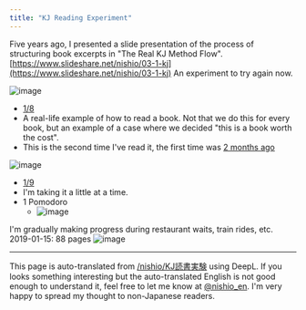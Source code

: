 ```yaml
---
title: "KJ Reading Experiment"
---
```


Five years ago, I presented a slide presentation of the process of structuring book excerpts in "The Real KJ Method Flow".
[https://www.slideshare.net/nishio/03-1-kj](https://www.slideshare.net/nishio/03-1-kj)
An experiment to try again now.

![image](https://gyazo.com/2b334907f74ed2d45707f7cf1d0626ad/thumb/1000)
- [1/8](https://www.facebook.com/photo.php?fbid=10217248252974909&set=a.1175498944176&type=3)
- A real-life example of how to read a book. Not that we do this for every book, but an example of a case where we decided "this is a book worth the cost".
- This is the second time I've read it, the first time was [2 months ago](https://www.facebook.com/nishiohirokazu/posts/10216799685320998?hc_location=ufi)

![image](https://gyazo.com/f5d6b29d52f9bfd28bd44c8d902ebc36/thumb/1000)
- [1/9](https://www.facebook.com/photo.php?fbid=10217257386963253&set=a.1175498944176&type=3)
- I'm taking it a little at a time.
- 1 Pomodoro
    - ![image](https://gyazo.com/4e21b8e6947c8c4c01a70b02adeca219/thumb/1000)

I'm gradually making progress during restaurant waits, train rides, etc.
2019-01-15: 88 pages
![image](https://gyazo.com/5ffcfac4ac87e2f8e16543e1344df380/thumb/1000)


---
This page is auto-translated from [/nishio/KJ読書実験](https://scrapbox.io/nishio/KJ読書実験) using DeepL. If you looks something interesting but the auto-translated English is not good enough to understand it, feel free to let me know at [@nishio_en](https://twitter.com/nishio_en). I'm very happy to spread my thought to non-Japanese readers.